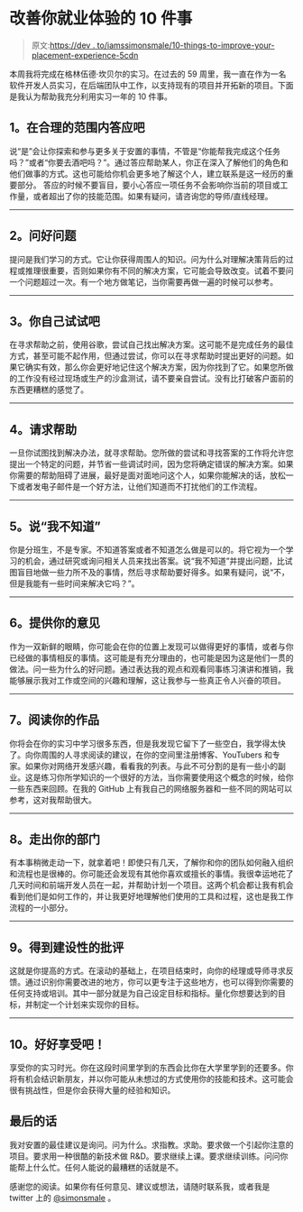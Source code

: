 # 改善你就业体验的 10 件事

> 原文:[https://dev . to/iamssimonsmale/10-things-to-improve-your-placement-experience-5cdn](https://dev.to/iamsimonsmale/10-things-to-improve-your-placement-experience-5cdn)

本周我将完成在格林伍德·坎贝尔的实习。在过去的 59 周里，我一直在作为一名软件开发人员实习，在后端团队中工作，以支持现有的项目并开拓新的项目。下面是我认为帮助我充分利用实习一年的 10 件事。

## [](#1-say-yes-within%C2%A0reason)1。在合理的范围内答应吧

说“是”会让你探索和参与更多关于安置的事情，不管是“你能帮我完成这个任务吗？”或者“你要去酒吧吗？”。通过答应帮助某人，你正在深入了解他们的角色和他们做事的方式。这也可能给你机会更多地了解这个人，建立联系是这一经历的重要部分。
答应的时候不要盲目，要小心答应一项任务不会影响你当前的项目或工作量，或者超出了你的技能范围。如果有疑问，请咨询您的导师/直线经理。

* * *

## [](#2-ask-good-questions)2。问好问题

提问是我们学习的方式。它让你获得周围人的知识。问为什么对理解决策背后的过程或推理很重要，否则如果你有不同的解决方案，它可能会导致改变。试着不要问一个问题超过一次。有一个地方做笔记，当你需要再做一遍的时候可以参考。

* * *

## [](#3-try-it-for%C2%A0yourself)3。你自己试试吧

在寻求帮助之前，使用谷歌，尝试自己找出解决方案。这可能不是完成任务的最佳方式，甚至可能不起作用，但通过尝试，你可以在寻求帮助时提出更好的问题。如果它确实有效，那么你会更好地记住这个解决方案，因为你找到了它。如果您所做的工作没有经过现场或生产的沙盒测试，请不要亲自尝试。没有比打破客户面前的东西更糟糕的感觉了。

* * *

## [](#4-ask-for%C2%A0help)4。请求帮助

一旦你试图找到解决办法，就寻求帮助。您所做的尝试和寻找答案的工作将允许您提出一个特定的问题，并节省一些调试时间，因为您将确定错误的解决方案。如果你需要的帮助阻碍了进展，最好是面对面地问这个人，如果你能解决的话，放松一下或者发电子邮件是一个好方法，让他们知道而不打扰他们的工作流程。

* * *

## [](#5-saying-i-dont%C2%A0know)5。说“我不知道”

你是分班生，不是专家。不知道答案或者不知道怎么做是可以的。将它视为一个学习的机会，通过研究或询问相关人员来找出答案。说“我不知道”并提出问题，比试图盲目地做一些力所不及的事情，然后寻求帮助要好得多。如果有疑问，说“不，但是我能有一些时间来解决它吗？”。

* * *

## [](#6-offer-your%C2%A0opinion)6。提供你的意见

作为一双新鲜的眼睛，你可能会在你的位置上发现可以做得更好的事情，或者与你已经做的事情相反的事情。这可能是有充分理由的，也可能是因为这是他们一贯的做法。问一些为什么的好问题。通过表达我的观点和观看同事练习演讲和推销，我能够展示我对工作或空间的兴趣和理解，这让我参与一些真正令人兴奋的项目。

* * *

## [](#7-read-around-your%C2%A0work)7。阅读你的作品

你将会在你的实习中学习很多东西，但是我发现它留下了一些空白，我学得太快了。向你周围的人寻求阅读的建议，在你的空间里注册博客、YouTubers 和专家。如果你对网络开发感兴趣，看看我的列表。与此不可分割的是有一些小的副业。这是练习你所学知识的一个很好的方法，当你需要使用这个概念的时候，给你一些东西来回顾。在我的 GitHub 上有我自己的网络服务器和一些不同的网站可以参考，这对我帮助很大。

* * *

## [](#8-get-outside-your-department)8。走出你的部门

有本事稍微走动一下，就拿着吧！即使只有几天，了解你和你的团队如何融入组织和流程也是很棒的。你可能还会发现有其他你喜欢或擅长的事情。我很幸运地花了几天时间和前端开发人员在一起，并帮助计划一个项目。这两个机会都让我有机会看到他们是如何工作的，并让我更好地理解他们使用的工具和过程，这也是我工作流程的一小部分。

* * *

## [](#9-get-constructive-criticism)9。得到建设性的批评

这就是你提高的方式。在滚动的基础上，在项目结束时，向你的经理或导师寻求反馈。通过识别你需要改进的地方，你可以更专注于这些地方，也可以得到你需要的任何支持或培训。其中一部分就是为自己设定目标和指标。量化你想要达到的目标，并制定一个计划来实现你的目标。

* * *

## [](#10-enjoy%C2%A0it)10。好好享受吧！

享受你的实习时光。你在这段时间里学到的东西会比你在大学里学到的还要多。你将有机会结识新朋友，并以你可能从未想过的方式使用你的技能和技术。这可能会很有挑战性，但是你会获得大量的经验和知识。

## [](#final-words)最后的话

我对安置的最佳建议是询问。问为什么。求指教。求助。要求做一个引起你注意的项目。要求用一种很酷的新技术做 R&D。要求继续上课。要求继续训练。问问你能帮上什么忙。任何人能说的最糟糕的话就是不。

感谢您的阅读。如果你有任何意见、建议或想法，请随时联系我，或者我是 twitter 上的 [@simonsmale](https://twitter.com/simonsmale) 。